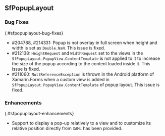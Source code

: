 ## SfPopupLayout

### Bug Fixes
{:#sfpopuplayout-bug-fixes}

* \#204788, #214331: Popup is not overlay in full screen when height and width is set as `Double.NaN`. This issue is fixed.
* \#212138: `HeightRequest` and `WidthRequest` set to the views in the `SfPopupLayout.PopupView.ContentTemplate` is not applied to it to increase the size of the popup according to the content loaded inside it. This issue is fixed.
* \#211060: `NullReferenceException` is thrown in the Android platform of Xamarin.Forms when a custom view is added in `SfPopupLayout.PopupView.ContentTemplate` of popup layout. This issue is fixed. 

### Enhancements
{:#sfpopuplayout-enhancements}

* Support to display a pop-up relatively to a view and to customize its relative position directly from `XAML` has been provided.